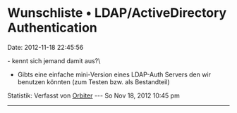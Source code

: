 Wunschliste • LDAP/ActiveDirectory Authentication
=================================================

Date: 2012-11-18 22:45:56

\- kennt sich jemand damit aus?\
- Gibts eine einfache mini-Version eines LDAP-Auth Servers den wir
benutzen könnten (zum Testen bzw. als Bestandteil)

Statistik: Verfasst von
[Orbiter](http://forum.yacy-websuche.de/memberlist.php?mode=viewprofile&u=2)
--- So Nov 18, 2012 10:45 pm

------------------------------------------------------------------------
